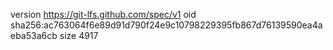 version https://git-lfs.github.com/spec/v1
oid sha256:ac763064f6e89d91d790f24e9c10798229395fb867d76139590ea4aeba53a6cb
size 4917
